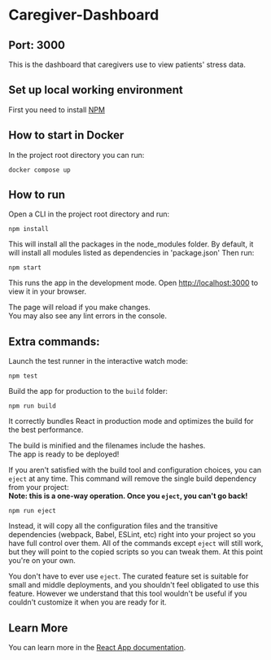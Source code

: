 # Caregiver-Dashboard
## Port: 3000
This is the dashboard that caregivers use to view patients' stress data.

## Set up local working environment
First you need to install [NPM](https://www.npmjs.com/)

## How to start in Docker
In the project root directory you can run:
```
docker compose up
```
## How to run

Open a CLI in the project root directory and run:
```
npm install
```
This will install all the packages in the node_modules folder.
By default, it will install all modules listed as dependencies in 'package.json'
Then run:
```
npm start
```
This runs the app in the development mode.
Open [http://localhost:3000](http://localhost:3000) to view it in your browser.

The page will reload if you make changes.\
You may also see any lint errors in the console.

## Extra commands:
Launch the test runner in the interactive watch mode:
```
npm test
```
Build the app for production to the `build` folder:
```
npm run build
```
It correctly bundles React in production mode and optimizes the build for the best performance.

The build is minified and the filenames include the hashes.\
The app is ready to be deployed!


If you aren't satisfied with the build tool and configuration choices, you can `eject` at any time. This command will remove the single build dependency from your project: \
**Note: this is a one-way operation. Once you `eject`, you can't go back!**
```
npm run eject
```
Instead, it will copy all the configuration files and the transitive dependencies (webpack, Babel, ESLint, etc) right into your project so you have full control over them. All of the commands except `eject` will still work, but they will point to the copied scripts so you can tweak them. At this point you're on your own.

You don't have to ever use `eject`. The curated feature set is suitable for small and middle deployments, and you shouldn't feel obligated to use this feature. However we understand that this tool wouldn't be useful if you couldn't customize it when you are ready for it.

## Learn More

You can learn more in the [React App documentation](https://facebook.github.io/create-react-app/docs/getting-started).
